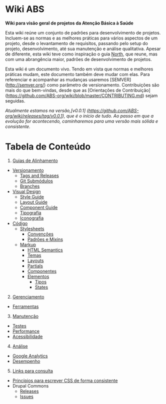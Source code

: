 Wiki ABS
====================
**Wiki para visão geral de projetos da Atenção Básica à Saúde**

Esta wiki reúne um conjunto de padrões para desenvolvimento de projetos. Incluem-se as normas e as melhores práticas para vários aspectos de um projeto, desde o levantamento de requisitos, passando pelo setup do projeto, desenvolvimento, até sua manutenção e análise qualitativa. Apesar de diferente, esta wiki teve como inspiração o guia [North](https://github.com/Snugug/north), que reune, mas com uma abrangência maior, padrões de desenvolvimento de projetos.

Esta wiki é um documento vivo. Tendo em vista que normas e melhores práticas mudam, este documento também deve mudar com elas. Para referenciar e acompanhar as mudanças usaremos [SEMVER] (http://semver.org/) como parâmetro de versionamento. Contribuições são mais do que bem-vindas, desde que as [Orientações de Contribuição] (https://github.com/ABS-org/wiki/blob/master/CONTRIBUTING.md) sejam seguidas.

*Atualmente estamos na versão,[v0.0.1] (https://github.com/ABS-org/wiki/releases/tag/v0.0.1), que é o início de tudo. Ao passo em que a evolução for acontecendo, caminharemos para uma versão mais sólida e consistente.*

# Tabela de Conteúdo

1. [Guias de Alinhamento](#)
  * [Versionamento](#)
    * [Tags and Releases](#)
    * [Git Submódulos](#)
    * [Branches](#)
  * [Visual Design](#)
    * [Style Guide](#)
    * [Layout Guide](#)
    * [Component Guide](#)
    * [Tipografia](#)
    * [Iconografia](#)
  * [Código](#)
    * [Stylesheets](#)
      * [Convenções](#)
      * [Padrões e Mixins](#)
    * [Markup](#)
      * [HTML Semantics](#)
      * [Temas](#)
      * [Layouts](#)
      * [Partials](#)
      * [Componentes](#)
      * [Elementos](#)
        * [Tipos](#)
        * [States](#)    
2. [Gerenciamento](#)
  * [Ferramentas](#)
3. [Manutenção](#)
  * [Testes](#)
  * [Performance](#)
  * [Acessibilidade](#)
4. [Análise](#)
  * [Google Analytics](#)
  * [Desempenho](#)
5. [Links para consulta](#)
  * [Princípios para escrever CSS de forma consistente](http://tableless.com.br/principios-para-escrever-css-de-forma-consistente/)
  * Drupal Commons
    * [Releases](https://drupal.org/node/2067473)
    * [Issues](https://drupal.org/node/2067477)
